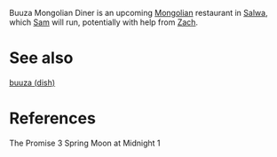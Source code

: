 Buuza Mongolian Diner is an upcoming [Mongolian](Mongolia.md) restaurant in [Salwa](Salwa.md), which [Sam](Sam.md) will run, potentially with help from [Zach](Zach.md). 

# See also
[buuza (dish)](buuza%20(dish).md)

# References
The Promise 3
Spring Moon at Midnight 1